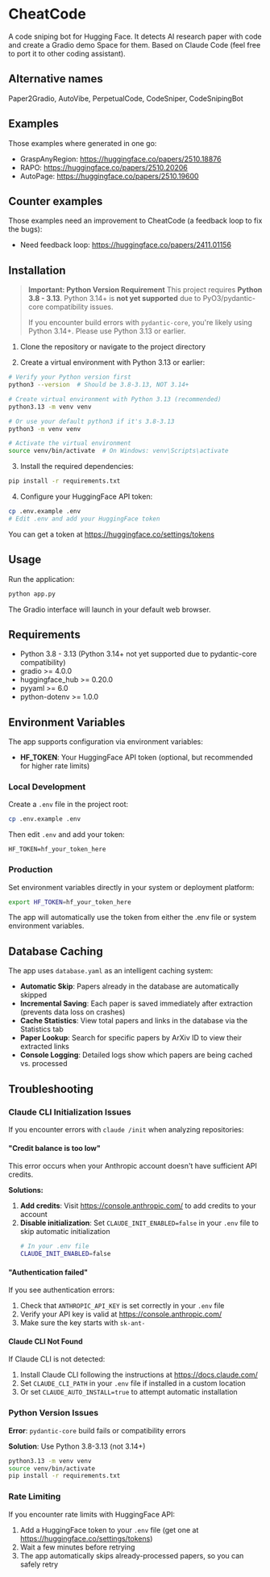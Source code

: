 # CheatCode

A code sniping bot for Hugging Face.
It detects AI research paper with code and create a Gradio demo Space for them. Based on Claude Code (feel free to port it to other coding assistant).

## Alternative names

Paper2Gradio, AutoVibe, PerpetualCode, CodeSniper, CodeSnipingBot

## Examples

Those examples where generated in one go:

- GraspAnyRegion: https://huggingface.co/papers/2510.18876
- RAPO: https://huggingface.co/papers/2510.20206
- AutoPage: https://huggingface.co/papers/2510.19600

## Counter examples

Those examples need an improvement to CheatCode (a feedback loop to fix the bugs):

- Need feedback loop: https://huggingface.co/papers/2411.01156

## Installation

> **Important: Python Version Requirement**
> This project requires **Python 3.8 - 3.13**. Python 3.14+ is **not yet supported** due to PyO3/pydantic-core compatibility issues.
>
> If you encounter build errors with `pydantic-core`, you're likely using Python 3.14+. Please use Python 3.13 or earlier.

1. Clone the repository or navigate to the project directory

2. Create a virtual environment with Python 3.13 or earlier:
```bash
# Verify your Python version first
python3 --version  # Should be 3.8-3.13, NOT 3.14+

# Create virtual environment with Python 3.13 (recommended)
python3.13 -m venv venv

# Or use your default python3 if it's 3.8-3.13
python3 -m venv venv

# Activate the virtual environment
source venv/bin/activate  # On Windows: venv\Scripts\activate
```

3. Install the required dependencies:
```bash
pip install -r requirements.txt
```

4. Configure your HuggingFace API token:
```bash
cp .env.example .env
# Edit .env and add your HuggingFace token
```

You can get a token at https://huggingface.co/settings/tokens

## Usage

Run the application:
```bash
python app.py
```

The Gradio interface will launch in your default web browser.


## Requirements

- Python 3.8 - 3.13 (Python 3.14+ not yet supported due to pydantic-core compatibility)
- gradio >= 4.0.0
- huggingface_hub >= 0.20.0
- pyyaml >= 6.0
- python-dotenv >= 1.0.0

## Environment Variables

The app supports configuration via environment variables:

- **HF_TOKEN**: Your HuggingFace API token (optional, but recommended for higher rate limits)

### Local Development
Create a `.env` file in the project root:
```bash
cp .env.example .env
```

Then edit `.env` and add your token:
```
HF_TOKEN=hf_your_token_here
```

### Production
Set environment variables directly in your system or deployment platform:
```bash
export HF_TOKEN=hf_your_token_here
```

The app will automatically use the token from either the .env file or system environment variables.

## Database Caching

The app uses `database.yaml` as an intelligent caching system:

- **Automatic Skip**: Papers already in the database are automatically skipped
- **Incremental Saving**: Each paper is saved immediately after extraction (prevents data loss on crashes)
- **Cache Statistics**: View total papers and links in the database via the Statistics tab
- **Paper Lookup**: Search for specific papers by ArXiv ID to view their extracted links
- **Console Logging**: Detailed logs show which papers are being cached vs. processed

## Troubleshooting

### Claude CLI Initialization Issues

If you encounter errors with `claude /init` when analyzing repositories:

#### "Credit balance is too low"

This error occurs when your Anthropic account doesn't have sufficient API credits.

**Solutions:**
1. **Add credits**: Visit https://console.anthropic.com/ to add credits to your account
2. **Disable initialization**: Set `CLAUDE_INIT_ENABLED=false` in your `.env` file to skip automatic initialization
   ```bash
   # In your .env file
   CLAUDE_INIT_ENABLED=false
   ```

#### "Authentication failed"

If you see authentication errors:

1. Check that `ANTHROPIC_API_KEY` is set correctly in your `.env` file
2. Verify your API key is valid at https://console.anthropic.com/
3. Make sure the key starts with `sk-ant-`

#### Claude CLI Not Found

If Claude CLI is not detected:

1. Install Claude CLI following the instructions at https://docs.claude.com/
2. Set `CLAUDE_CLI_PATH` in your `.env` file if installed in a custom location
3. Or set `CLAUDE_AUTO_INSTALL=true` to attempt automatic installation

### Python Version Issues

**Error**: `pydantic-core` build fails or compatibility errors

**Solution**: Use Python 3.8-3.13 (not 3.14+)
```bash
python3.13 -m venv venv
source venv/bin/activate
pip install -r requirements.txt
```

### Rate Limiting

If you encounter rate limits with HuggingFace API:

1. Add a HuggingFace token to your `.env` file (get one at https://huggingface.co/settings/tokens)
2. Wait a few minutes before retrying
3. The app automatically skips already-processed papers, so you can safely retry

